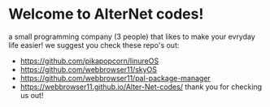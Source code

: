 # Welcome to AlterNet codes!
a small programming company (3 people) that likes to make your evryday life easier!
we suggest you check these repo's out:
+ https://github.com/pikapopcorn/linureOS
+ https://github.com/webbrowser11/skyOS
+ https://github.com/webbrowser11/pal-package-manager
+ https://webbrowser11.github.io/Alter-Net-codes/
thank you for checking us out!
